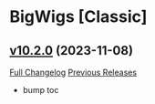# BigWigs [Classic]

## [v10.2.0](https://github.com/BigWigsMods/BigWigs_Classic/tree/v10.2.0) (2023-11-08)
[Full Changelog](https://github.com/BigWigsMods/BigWigs_Classic/compare/v10.1.5...v10.2.0) [Previous Releases](https://github.com/BigWigsMods/BigWigs_Classic/releases)

- bump toc  
